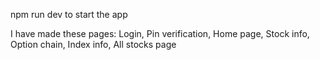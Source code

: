 npm run dev to start the app

I have made these pages: 
Login, Pin verification, Home page, Stock info, Option chain, Index info, All stocks page
